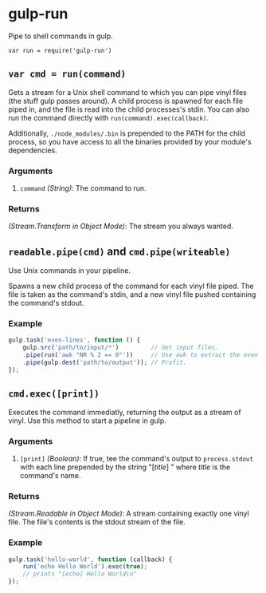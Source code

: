gulp-run
==================================================
Pipe to shell commands in gulp.

`var run = require('gulp-run')`


`var cmd = run(command)`
--------------------------------------------------
Gets a stream for a Unix shell command to which you can pipe vinyl files (the stuff gulp
passes around). A child process is spawned for each file piped in, and the file is read into
the child processes's stdin. You can also run the command directly with
`run(command).exec(callback)`.

Additionally, `./node_modules/.bin` is prepended to the PATH for the child process, so you have
access to all the binaries provided by your module's dependencies.

### Arguments
1. `command` *(String)*: The command to run.

### Returns
*(Stream.Transform in Object Mode)*: The stream you always wanted.


`readable.pipe(cmd)` and `cmd.pipe(writeable)`
--------------------------------------------------
Use Unix commands in your pipeline.

Spawns a new child process of the command for each vinyl file piped. The file is taken as
the command's stdin, and a new vinyl file pushed containing the command's stdout.

### Example

```javascript
gulp.task('even-lines', function () {
    gulp.src('path/to/input/*')         // Get input files.
    .pipe(run('awk "NR % 2 == 0"'))     // Use awk to extract the even lines.
    .pipe(gulp.dest('path/to/output')); // Profit.
});
```


`cmd.exec([print])`
--------------------------------------------------
Executes the command immediatly, returning the output as a stream of vinyl.
Use this method to start a pipeline in gulp.


### Arguments
1. `[print]` *(Boolean)*: If true, tee the command's output to `process.stdout` with
each line prepended by the string "[*title*] " where *title* is the command's name.

### Returns
*(Stream.Readable in Object Mode)*: A stream containing exactly one vinyl file. The file's
contents is the stdout stream of the file.

### Example

```javascript
gulp.task('hello-world', function (callback) {
    run('echo Hello World').exec(true);
    // prints "[echo] Hello World\n"
});
```
